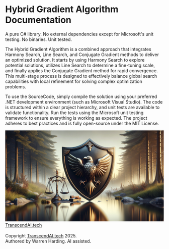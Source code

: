 # Hybrid Gradient Algorithm Documentation

A pure C# library. No external dependencies except for Microsoft's unit testing. No binaries. Unit tested.

The Hybrid Gradient Algorithm is a combined approach that integrates Harmony Search, Line Search, and Conjugate Gradient methods to deliver an optimized solution. It starts by using Harmony Search to explore potential solutions, utilizes Line Search to determine a fine-tuning scale, and finally applies the Conjugate Gradient method for rapid convergence. This multi-stage process is designed to effectively balance global search capabilities with local refinement for solving complex optimization problems.

To use the SourceCode, simply compile the solution using your preferred .NET development environment (such as Microsoft Visual Studio). The code is structured within a clear project hierarchy, and unit tests are available to validate functionality. Run the tests using the Microsoft unit testing framework to ensure everything is working as expected. The project adheres to best practices and is fully open-source under the MIT License.

![AI Image](aiimage.jpg)
[TranscendAI.tech](https://TranscendAI.tech)<br>
<br>
Copyright [TranscendAI.tech](https://TranscendAI.tech) 2025.</br>
Authored by Warren Harding. AI assisted.</br>